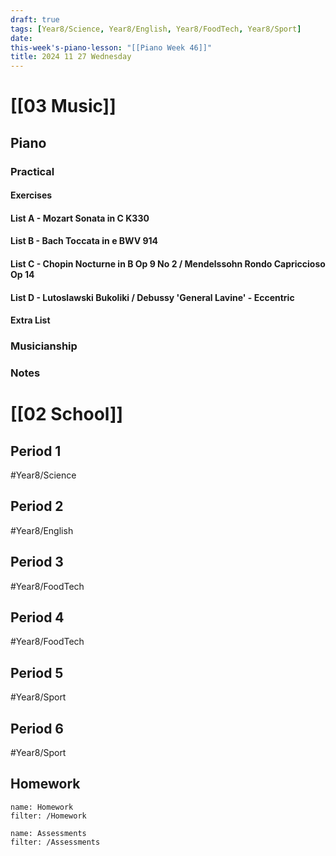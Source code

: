 ```yaml
---
draft: true
tags: [Year8/Science, Year8/English, Year8/FoodTech, Year8/Sport]
date: 
this-week's-piano-lesson: "[[Piano Week 46]]"
title: 2024 11 27 Wednesday
---
```


# [[03 Music]]

## Piano

### Practical

#### Exercises

#### List A - Mozart Sonata in C K330

#### List B - Bach Toccata in e BWV 914

#### List C - Chopin Nocturne in B Op 9 No 2 / Mendelssohn Rondo Capriccioso Op 14

#### List D - Lutoslawski Bukoliki / Debussy 'General Lavine' - Eccentric

#### Extra List

### Musicianship

### Notes

# [[02 School]]

## Period 1

#Year8/Science

## Period 2

#Year8/English

## Period 3

#Year8/FoodTech

## Period 4

#Year8/FoodTech

## Period 5

#Year8/Sport

## Period 6

#Year8/Sport

## Homework

```todoist
name: Homework
filter: /Homework
```

```todoist
name: Assessments
filter: /Assessments
```

